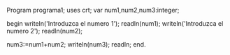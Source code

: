 Program programa1;
uses crt;
var
num1,num2,num3:integer;

begin
writeln('Introduzca el numero 1');
readln(num1);
writeln('Introduzca el numero 2');
readln(num2);

num3:=num1+num2;
writeln(num3);
readln;
end.
